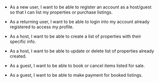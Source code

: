 - As a new user, I want to be able to register an account as a host/guest so that I can list my properties or purchase listings.

- As a returning user, I want to be able to login into my account already registered to access my profile.

- As a host, I want to be able to create a list of properties with their specific info.

- As a host, I want to be able to update or delete list of properties already created.

- As a guest, I want to be able to book or cancel items listed for sale.

- As a guest, I want to be able to make payment for booked listings.